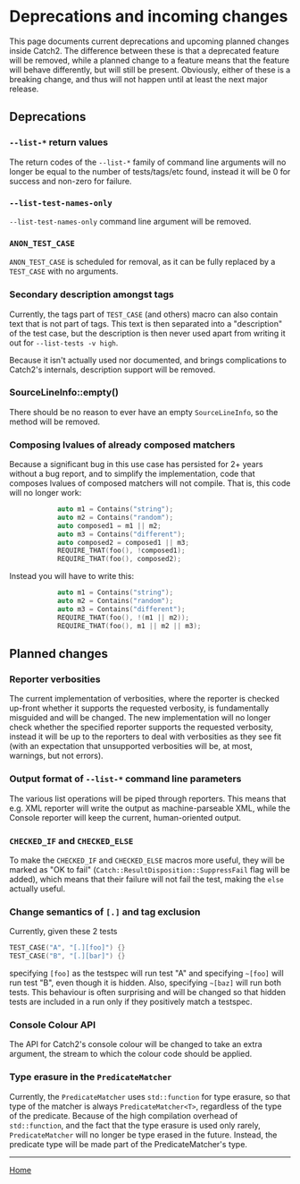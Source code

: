 <a id="top"></a>
# Deprecations and incoming changes

This page documents current deprecations and upcoming planned changes
inside Catch2. The difference between these is that a deprecated feature
will be removed, while a planned change to a feature means that the
feature will behave differently, but will still be present. Obviously,
either of these is a breaking change, and thus will not happen until
at least the next major release.


## Deprecations

### `--list-*` return values

The return codes of the `--list-*` family of command line arguments
will no longer be equal to the number of tests/tags/etc found, instead
it will be 0 for success and non-zero for failure.


### `--list-test-names-only`

`--list-test-names-only` command line argument will be removed.


### `ANON_TEST_CASE`

`ANON_TEST_CASE` is scheduled for removal, as it can be fully replaced
by a `TEST_CASE` with no arguments.


### Secondary description amongst tags

Currently, the tags part of `TEST_CASE` (and others) macro can also
contain text that is not part of tags. This text is then separated into
a "description" of the test case, but the description is then never used
apart from writing it out for `--list-tests -v high`.

Because it isn't actually used nor documented, and brings complications
to Catch2's internals, description support will be removed.

### SourceLineInfo::empty()

There should be no reason to ever have an empty `SourceLineInfo`, so the
method will be removed.


### Composing lvalues of already composed matchers

Because a significant bug in this use case has persisted for 2+ years
without a bug report, and to simplify the implementation, code that
composes lvalues of composed matchers will not compile. That is,
this code will no longer work:

```cpp
            auto m1 = Contains("string");
            auto m2 = Contains("random");
            auto composed1 = m1 || m2;
            auto m3 = Contains("different");
            auto composed2 = composed1 || m3;
            REQUIRE_THAT(foo(), !composed1);
            REQUIRE_THAT(foo(), composed2);
```

Instead you will have to write this:

```cpp
            auto m1 = Contains("string");
            auto m2 = Contains("random");
            auto m3 = Contains("different");
            REQUIRE_THAT(foo(), !(m1 || m2));
            REQUIRE_THAT(foo(), m1 || m2 || m3);
```


## Planned changes


### Reporter verbosities

The current implementation of verbosities, where the reporter is checked
up-front whether it supports the requested verbosity, is fundamentally
misguided and will be changed. The new implementation will no longer check
whether the specified reporter supports the requested verbosity, instead
it will be up to the reporters to deal with verbosities as they see fit
(with an expectation that unsupported verbosities will be, at most,
warnings, but not errors).


### Output format of `--list-*` command line parameters

The various list operations will be piped through reporters. This means
that e.g. XML reporter will write the output as machine-parseable XML,
while the Console reporter will keep the current, human-oriented output.


### `CHECKED_IF` and `CHECKED_ELSE`

To make the `CHECKED_IF` and `CHECKED_ELSE` macros more useful, they will
be marked as "OK to fail" (`Catch::ResultDisposition::SuppressFail` flag
will be added), which means that their failure will not fail the test,
making the `else` actually useful.


### Change semantics of `[.]` and tag exclusion

Currently, given these 2 tests
```cpp
TEST_CASE("A", "[.][foo]") {}
TEST_CASE("B", "[.][bar]") {}
```
specifying `[foo]` as the testspec will run test "A" and specifying
`~[foo]` will run test "B", even though it is hidden. Also, specifying
`~[baz]` will run both tests. This behaviour is often surprising and will
be changed so that hidden tests are included in a run only if they
positively match a testspec.


### Console Colour API

The API for Catch2's console colour will be changed to take an extra
argument, the stream to which the colour code should be applied.


### Type erasure in the `PredicateMatcher`

Currently, the `PredicateMatcher` uses `std::function` for type erasure,
so that type of the matcher is always `PredicateMatcher<T>`, regardless
of the type of the predicate. Because of the high compilation overhead
of `std::function`, and the fact that the type erasure is used only rarely,
`PredicateMatcher` will no longer be type erased in the future. Instead,
the predicate type will be made part of the PredicateMatcher's type.


---

[Home](Readme.md#top)
